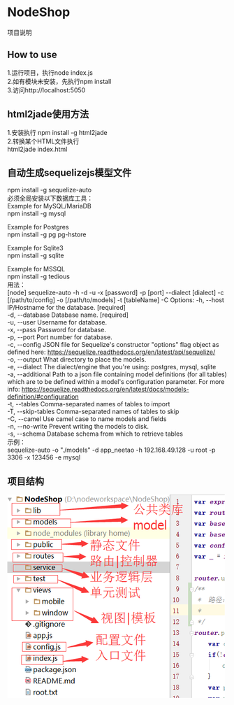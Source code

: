 # NodeShop  
项目说明  
## How to use  
1.运行项目，执行node index.js  
2.如有模块未安装，先执行npm install  
3.访问http://localhost:5050  
## html2jade使用方法  
1.安装执行 npm install -g html2jade  
2.转换某个HTML文件执行  
  html2jade index.html  
## 自动生成sequelizejs模型文件  
 npm install -g sequelize-auto  
 必须全局安装以下数据库工具：  
 Example for MySQL/MariaDB   
 npm install -g mysql   
 
 Example for Postgres   
 npm install -g pg pg-hstore 
 
 Example for Sqlite3   
 npm install -g sqlite  
 
 Example for MSSQL   
 npm install -g tedious  
 用法：  
 [node] sequelize-auto -h <host> -d <database> -u <user> -x [password] -p [port]  --dialect [dialect] -c [/path/to/config] -o [/path/to/models] -t [tableName] -C
 Options:
   -h, --host        IP/Hostname for the database.   [required]  
   -d, --database    Database name.                  [required]  
   -u, --user        Username for database.  
   -x, --pass        Password for database.  
   -p, --port        Port number for database.  
   -c, --config      JSON file for Sequelize's constructor "options" flag object as defined here: https://sequelize.readthedocs.org/en/latest/api/sequelize/  
   -o, --output      What directory to place the models.  
   -e, --dialect     The dialect/engine that you're using: postgres, mysql, sqlite  
   -a, --additional  Path to a json file containing model definitions (for all tables) which are to be defined within a model's configuration parameter. For more info: https://sequelize.readthedocs.org/en/latest/docs/models-definition/#configuration  
   -t, --tables      Comma-separated names of tables to import  
   -T, --skip-tables Comma-separated names of tables to skip  
   -C, --camel       Use camel case to name models and fields  
   -n, --no-write    Prevent writing the models to disk.  
   -s, --schema      Database schema from which to retrieve tables  
   示例：  
   sequelize-auto -o "./models" -d app_neetao -h 192.168.49.128 -u root -p   3306 -x 123456 -e mysql  
## 项目结构  
![项目结构](public/doc/jiegou.png)